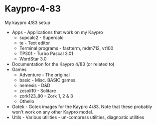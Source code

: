 # Kaypro-4-83
My kaypro 4/83 setup

- Apps - Applications that work on my Kaypro
    - supcalc2 - Supercalc
    - te - Text editor
    - Terminal programs - fastterm, mdm712, vt100
    - TP301 - Turbo Pascal 3.01
    - WordStar 3.0
- Documentation for the Kaypro 4/83 (or related to)
- Games
    - Adventure - The original
    - basic - Misc. BASIC games
    - nemesis - D&D
    - zcsoli10 - Solitare
    - zork123_80 - Zork 1, 2 & 3
    - Othello
- Gotek - Gotek images for the Kaypro 4/83.  Note that these probably won't work on any other Kaypro model.
- Utils - Various utilities - un-compress utilities, diagnostic utilities

